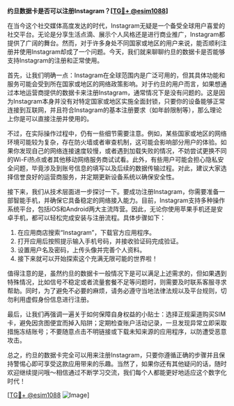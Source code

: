 **约旦数据卡是否可以注册Instagram？[[TG💪+ @esim1088](https://t.me/s/esim1088)]**

在当今这个社交媒体高度发达的时代，Instagram无疑是一个备受全球用户喜爱的社交平台。无论是分享生活点滴、展示个人风格还是进行商业推广，Instagram都提供了广阔的舞台。然而，对于许多身处不同国家或地区的用户来说，能否顺利注册并使用Instagram却成了一个问题。今天，我们就来聊聊约旦的数据卡是否能够支持Instagram的注册和正常使用。

首先，让我们明确一点：Instagram在全球范围内是广泛可用的，但其具体功能和服务可能会受到所在国家或地区的网络政策影响。对于约旦的用户而言，如果想通过本地运营商提供的数据卡来注册Instagram，通常情况下是没有问题的。这是因为Instagram本身并没有对特定国家或地区实施全面封锁，只要你的设备能够正常连接到互联网，并且符合Instagram的基本注册要求（如年龄限制等），那么理论上你是可以直接注册并使用的。

不过，在实际操作过程中，仍有一些细节需要注意。例如，某些国家或地区的网络环境可能较为复杂，存在防火墙或者审查机制，这可能会影响部分用户的体验。如果你发现自己的网络连接速度较慢，或者遇到加载失败的情况，不妨尝试更换不同的Wi-Fi热点或者其他移动网络服务商试试看。此外，有些用户可能会担心隐私安全问题，毕竟涉及到账号信息的填写以及后续的数据传输过程。对此，建议大家选择信誉良好的运营商服务，并定期更新设备系统以确保安全性。

接下来，我们从技术层面进一步探讨一下。要成功注册Instagram，你需要准备一部智能手机，并确保它具备稳定的网络接入能力。目前，Instagram支持多种操作系统平台，包括iOS和Android两大主流阵营。因此，无论你使用苹果手机还是安卓手机，都可以轻松完成安装与注册流程。具体步骤如下：

1. 在应用商店搜索“Instagram”，下载官方应用程序。
2. 打开应用后按照提示输入手机号码，并接收验证码完成验证。
3. 设置用户名及密码，上传头像并完善个人资料。
4. 接下来就可以开始探索这个充满无限可能的世界啦！

值得注意的是，虽然约旦的数据卡一般情况下是可以满足上述需求的，但如果遇到特殊情况，比如信号不稳定或者流量套餐不足等问题时，则需要及时联系客服寻求帮助。同时，为了避免不必要的麻烦，请务必遵守当地法律法规以及平台规则，切勿利用虚假身份信息进行注册。

最后，让我们再强调一遍关于如何保障自身权益的小贴士：选择正规渠道购买SIM卡，避免因贪图便宜而掉入陷阱；定期检查账户活动记录，一旦发现异常立即采取措施冻结账号；不要随意点击不明链接或下载未知来源的应用程序，以防遭受恶意攻击。

总之，约旦的数据卡完全可以用来注册Instagram，只要你遵循正确的步骤并且保持警惕心即可享受这款应用带来的乐趣。当然了，如果你还有其他疑问的话，随时欢迎继续提问哦～相信通过不断学习交流，我们每个人都能更好地适应这个数字化时代！

[[TG💪+ @esim1088](https://t.me/s/esim1088) ![Image](https://i.postimg.cc/4NQfJmqS/Snipaste-2025-05-13-00-14-12.png)]